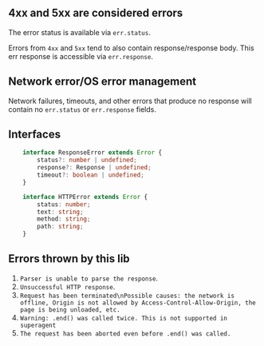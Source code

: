 
## 4xx and 5xx are considered errors

The error status is available via `err.status`.

Errors from `4xx` and `5xx` tend to also contain response/response body.
This err response is accessible via `err.response`.

## Network error/OS error management

Network failures, timeouts, and other errors that produce no response will contain no `err.status` or `err.response` fields.



## Interfaces

```ts
    interface ResponseError extends Error {
        status?: number | undefined;
        response?: Response | undefined;
        timeout?: boolean | undefined;
    }

    interface HTTPError extends Error {
        status: number;
        text: string;
        method: string;
        path: string;
    }
```

## Errors thrown by this lib

1. `Parser is unable to parse the response`.
2. `Unsuccessful HTTP response`.
3. `Request has been terminated\nPossible causes: the network is offline, Origin is not allowed by Access-Control-Allow-Origin, the page is being unloaded, etc.`
4. `Warning: .end() was called twice. This is not supported in superagent`
5. `The request has been aborted even before .end() was called.`
